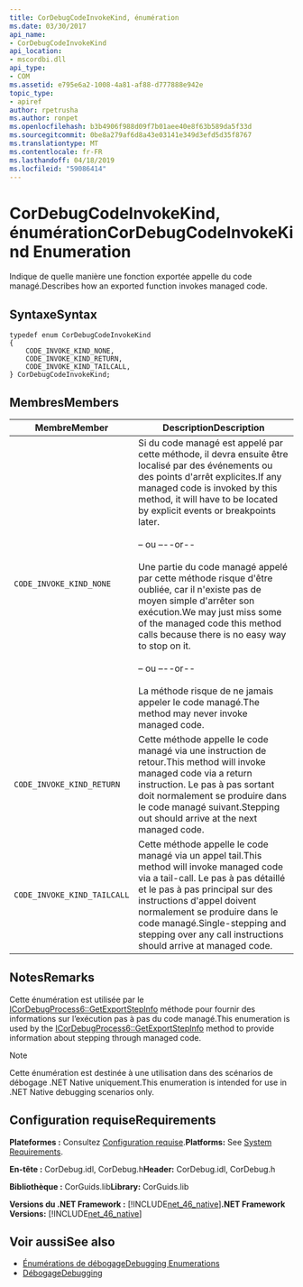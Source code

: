 ```yaml
---
title: CorDebugCodeInvokeKind, énumération
ms.date: 03/30/2017
api_name:
- CorDebugCodeInvokeKind
api_location:
- mscordbi.dll
api_type:
- COM
ms.assetid: e795e6a2-1008-4a81-af88-d777888e942e
topic_type:
- apiref
author: rpetrusha
ms.author: ronpet
ms.openlocfilehash: b3b4906f988d09f7b01aee40e8f63b589da5f33d
ms.sourcegitcommit: 0be8a279af6d8a43e03141e349d3efd5d35f8767
ms.translationtype: MT
ms.contentlocale: fr-FR
ms.lasthandoff: 04/18/2019
ms.locfileid: "59086414"
---
```

# <a name="cordebugcodeinvokekind-enumeration"></a><span data-ttu-id="aa179-102">CorDebugCodeInvokeKind, énumération</span><span class="sxs-lookup"><span data-stu-id="aa179-102">CorDebugCodeInvokeKind Enumeration</span></span>
<span data-ttu-id="aa179-103">Indique de quelle manière une fonction exportée appelle du code managé.</span><span class="sxs-lookup"><span data-stu-id="aa179-103">Describes how an exported function invokes managed code.</span></span>  
  
## <a name="syntax"></a><span data-ttu-id="aa179-104">Syntaxe</span><span class="sxs-lookup"><span data-stu-id="aa179-104">Syntax</span></span>  
  
```  
typedef enum CorDebugCodeInvokeKind  
{  
    CODE_INVOKE_KIND_NONE,       
    CODE_INVOKE_KIND_RETURN,     
    CODE_INVOKE_KIND_TAILCALL,   
} CorDebugCodeInvokeKind;  
```  
  
## <a name="members"></a><span data-ttu-id="aa179-105">Membres</span><span class="sxs-lookup"><span data-stu-id="aa179-105">Members</span></span>  
  
|<span data-ttu-id="aa179-106">Membre</span><span class="sxs-lookup"><span data-stu-id="aa179-106">Member</span></span>|<span data-ttu-id="aa179-107">Description</span><span class="sxs-lookup"><span data-stu-id="aa179-107">Description</span></span>|  
|------------|-----------------|  
|`CODE_INVOKE_KIND_NONE`|<span data-ttu-id="aa179-108">Si du code managé est appelé par cette méthode, il devra ensuite être localisé par des événements ou des points d'arrêt explicites.</span><span class="sxs-lookup"><span data-stu-id="aa179-108">If any managed code is invoked by this method, it will have to be located by explicit events or breakpoints later.</span></span><br /><br /> <span data-ttu-id="aa179-109">– ou –</span><span class="sxs-lookup"><span data-stu-id="aa179-109">--or--</span></span><br /><br /> <span data-ttu-id="aa179-110">Une partie du code managé appelé par cette méthode risque d'être oubliée, car il n'existe pas de moyen simple d'arrêter son exécution.</span><span class="sxs-lookup"><span data-stu-id="aa179-110">We may just miss some of the managed code this method calls because there is no easy way to stop on it.</span></span><br /><br /> <span data-ttu-id="aa179-111">– ou –</span><span class="sxs-lookup"><span data-stu-id="aa179-111">--or--</span></span><br /><br /> <span data-ttu-id="aa179-112">La méthode risque de ne jamais appeler le code managé.</span><span class="sxs-lookup"><span data-stu-id="aa179-112">The method may never invoke managed code.</span></span>|  
|`CODE_INVOKE_KIND_RETURN`|<span data-ttu-id="aa179-113">Cette méthode appelle le code managé via une instruction de retour.</span><span class="sxs-lookup"><span data-stu-id="aa179-113">This method will invoke managed code via a return instruction.</span></span> <span data-ttu-id="aa179-114">Le pas à pas sortant doit normalement se produire dans le code managé suivant.</span><span class="sxs-lookup"><span data-stu-id="aa179-114">Stepping out should arrive at the next managed code.</span></span>|  
|`CODE_INVOKE_KIND_TAILCALL`|<span data-ttu-id="aa179-115">Cette méthode appelle le code managé via un appel tail.</span><span class="sxs-lookup"><span data-stu-id="aa179-115">This method will invoke managed code via a tail-call.</span></span> <span data-ttu-id="aa179-116">Le pas à pas détaillé et le pas à pas principal sur des instructions d'appel doivent normalement se produire dans le code managé.</span><span class="sxs-lookup"><span data-stu-id="aa179-116">Single-stepping and stepping over any call instructions should arrive at managed code.</span></span>|  
  
## <a name="remarks"></a><span data-ttu-id="aa179-117">Notes</span><span class="sxs-lookup"><span data-stu-id="aa179-117">Remarks</span></span>  
 <span data-ttu-id="aa179-118">Cette énumération est utilisée par le [ICorDebugProcess6::GetExportStepInfo](../../../../docs/framework/unmanaged-api/debugging/icordebugprocess6-getexportstepinfo-method.md) méthode pour fournir des informations sur l’exécution pas à pas du code managé.</span><span class="sxs-lookup"><span data-stu-id="aa179-118">This enumeration is used by the [ICorDebugProcess6::GetExportStepInfo](../../../../docs/framework/unmanaged-api/debugging/icordebugprocess6-getexportstepinfo-method.md) method to provide information about stepping through managed code.</span></span>  
  
> [!NOTE]
>  <span data-ttu-id="aa179-119">Cette énumération est destinée à une utilisation dans des scénarios de débogage .NET Native uniquement.</span><span class="sxs-lookup"><span data-stu-id="aa179-119">This enumeration is intended for use in .NET Native debugging scenarios only.</span></span>  
  
## <a name="requirements"></a><span data-ttu-id="aa179-120">Configuration requise</span><span class="sxs-lookup"><span data-stu-id="aa179-120">Requirements</span></span>  
 <span data-ttu-id="aa179-121">**Plateformes :** Consultez [Configuration requise](../../../../docs/framework/get-started/system-requirements.md).</span><span class="sxs-lookup"><span data-stu-id="aa179-121">**Platforms:** See [System Requirements](../../../../docs/framework/get-started/system-requirements.md).</span></span>  
  
 <span data-ttu-id="aa179-122">**En-tête :** CorDebug.idl, CorDebug.h</span><span class="sxs-lookup"><span data-stu-id="aa179-122">**Header:** CorDebug.idl, CorDebug.h</span></span>  
  
 <span data-ttu-id="aa179-123">**Bibliothèque :** CorGuids.lib</span><span class="sxs-lookup"><span data-stu-id="aa179-123">**Library:** CorGuids.lib</span></span>  
  
 <span data-ttu-id="aa179-124">**Versions du .NET Framework :** [!INCLUDE[net_46_native](../../../../includes/net-46-native-md.md)]</span><span class="sxs-lookup"><span data-stu-id="aa179-124">**.NET Framework Versions:** [!INCLUDE[net_46_native](../../../../includes/net-46-native-md.md)]</span></span>  
  
## <a name="see-also"></a><span data-ttu-id="aa179-125">Voir aussi</span><span class="sxs-lookup"><span data-stu-id="aa179-125">See also</span></span>

- [<span data-ttu-id="aa179-126">Énumérations de débogage</span><span class="sxs-lookup"><span data-stu-id="aa179-126">Debugging Enumerations</span></span>](../../../../docs/framework/unmanaged-api/debugging/debugging-enumerations.md)
- [<span data-ttu-id="aa179-127">Débogage</span><span class="sxs-lookup"><span data-stu-id="aa179-127">Debugging</span></span>](../../../../docs/framework/unmanaged-api/debugging/index.md)
